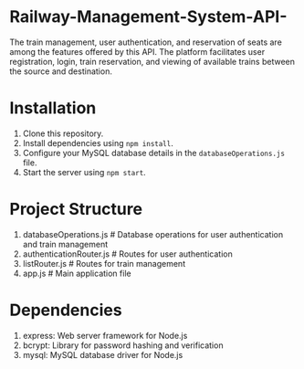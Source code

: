 # Railway-Management-System-API-
The train management, user authentication, and reservation of seats are among the features offered by this API. The platform facilitates user registration, login, train reservation, and viewing of available trains between the source and destination.
# Installation
1. Clone this repository.
2. Install dependencies using `npm install`.
3. Configure your MySQL database details in the `databaseOperations.js` file.
4. Start the server using `npm start`.
# Project Structure
1. databaseOperations.js      # Database operations for user authentication and train management
2. authenticationRouter.js    # Routes for user authentication
3. listRouter.js              # Routes for train management
4. app.js                     # Main application file
# Dependencies
1. express: Web server framework for Node.js
2. bcrypt: Library for password hashing and verification
3. mysql: MySQL database driver for Node.js
